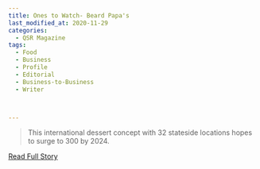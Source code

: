 ```yaml
---
title: Ones to Watch- Beard Papa's
last_modified_at: 2020-11-29
categories:
  - QSR Magazine
tags:
  - Food
  - Business
  - Profile
  - Editorial 
  - Business-to-Business
  - Writer



---
```


> This international dessert concept with 32 stateside locations hopes to surge to 300 by 2024. 

<a href="http://www.ourdigitalmags.com/publication/?i=598569&ver=html5&p=31" target="_blank">Read Full Story</a>
